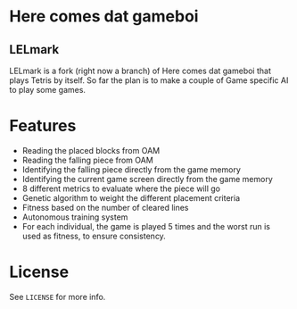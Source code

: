 Here comes dat gameboi
======================
LELmark
-------

LELmark is a fork (right now a branch) of Here comes dat gameboi that plays Tetris by itself. So far the plan is to make a couple of Game specific AI to play some games.

Features
========

 - Reading the placed blocks from OAM
 - Reading the falling piece from OAM
 - Identifying the falling piece directly from the game memory
 - Identifying the current game screen directly from the game memory
 - 8 different metrics to evaluate where the piece will go
 - Genetic algorithm to weight the different placement criteria
 - Fitness based on the number of cleared lines
 - Autonomous training system
 - For each individual, the game is played 5 times and the worst run is used as fitness, to ensure consistency.

License
=======
See `LICENSE` for more info.
